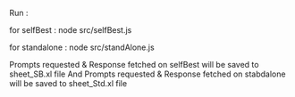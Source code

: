 Run : 
  
  for selfBest : node src/selfBest.js
  
  for standalone : node src/standAlone.js


Prompts requested & Response fetched on selfBest will be saved to sheet_SB.xl file
And Prompts requested & Response fetched on stabdalone will be saved to sheet_Std.xl file
